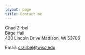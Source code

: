 ```yaml
---
layout: page
title: Contact me
---
```


Chad Zirbel  
Birge Hall  
430 Lincoln Drive
Madison, WI 53706

Email: crzirbel@wisc.edu 
